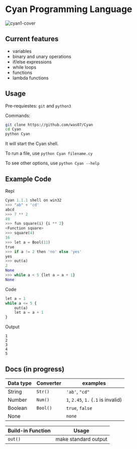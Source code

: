 # Cyan Programming Language
![cyan1-cover](https://user-images.githubusercontent.com/93242673/186955621-f0f9f58d-fdbc-40eb-8e32-ba558f3d2dd4.png)

## Current features

- variables
- binary and unary operations
- if/else expressions
- while loops
- functions
- lambda functions

## Usage

Pre-requiestes: `git` and `python3`

Commands:
```bash
git clone https://github.com/was07/Cyan
cd Cyan
python Cyan
```
It will start the Cyan shell.

To run a file, use `python Cyan filename.cy`

To see other options, use `python Cyan --help`

## Example Code

Repl
```py
Cyan 1.1.1 shell on win32
>>> "ab" + 'cd'
abcd
>>> 7 ** 2
49
>>> fun square(i) {i ** 2}
<Function square>
>>> square(4)
16
>>> let a = Bool(11)
true
>>> if a != 2 then 'no' else 'yes'
yes
>>> out(a)
2   
None
>>> while a < 5 {let a = a + 1}
None
```

Code
```py
let a = 1
while a <= 5 {
    out(a)
    let a = a + 1
}
```
Output
```
1
2
3
4
5
```

## Docs (in progress)

| Data type | Converter   | examples                             |
|-----------|-------------|--------------------------------------|
| String    | `Str()`     | `'ab'`, `"cd"`                       |
| Number    | `Num()`     | `1`, `2.45`, `1.` (`.1` is invalid)  |
| Boolean   | `Bool()`    | `true`, `false`                      |
| None      |             | `none`                               |

| Build-in Function | Usage                |
|-------------------|----------------------|
| `out()`           | make standard output |
